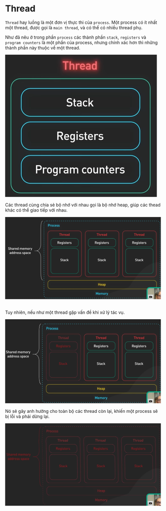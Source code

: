 # **Thread**

`Thread` hay luồng là một đơn vị thực thi của `process`. Một process có ít nhất một thread, được gọi là `main thread`, và có thể có nhiều thread phụ.

Như đã nêu ở trong phần `process` các thành phần `stack`, `registers` và `program counters` là một phần của process, nhưng chính xác hơn thì những thành phần này thuộc về một thread.

!['thead'](img/thread.png)

Các thread cùng chia sẻ bộ nhớ với nhau gọi là bộ nhớ heap, giúp các thead khác có thể giao tiếp với nhau.

!['thead'](img/threadheap.png)</br></br>

Tuy nhiên, nếu như một thread gặp vấn đề khi xử lý tác vụ.

!['thead error'](img/threaderror.png)

Nó sẽ gây anh hưởng cho toàn bộ các thread còn lại, khiến một process sẽ bị lỗi và phải dừng lại.

!['thead error'](img/errorentierprocess.png)
